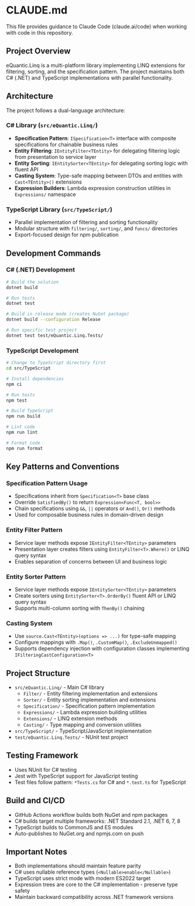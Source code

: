 # CLAUDE.md

This file provides guidance to Claude Code (claude.ai/code) when working with code in this repository.

## Project Overview

eQuantic.Linq is a multi-platform library implementing LINQ extensions for filtering, sorting, and the specification pattern. The project maintains both C# (.NET) and TypeScript implementations with parallel functionality.

## Architecture

The project follows a dual-language architecture:

### C# Library (`src/eQuantic.Linq/`)
- **Specification Pattern**: `ISpecification<T>` interface with composite specifications for chainable business rules
- **Entity Filtering**: `IEntityFilter<TEntity>` for delegating filtering logic from presentation to service layer
- **Entity Sorting**: `IEntitySorter<TEntity>` for delegating sorting logic with fluent API
- **Casting System**: Type-safe mapping between DTOs and entities with `Cast<TEntity>()` extensions
- **Expression Builders**: Lambda expression construction utilities in `Expressions/` namespace

### TypeScript Library (`src/TypeScript/`)
- Parallel implementation of filtering and sorting functionality
- Modular structure with `filtering/`, `sorting/`, and `funcs/` directories
- Export-focused design for npm publication

## Development Commands

### C# (.NET) Development
```bash
# Build the solution
dotnet build

# Run tests
dotnet test

# Build in release mode (creates NuGet package)
dotnet build --configuration Release

# Run specific test project
dotnet test test/eQuantic.Linq.Tests/
```

### TypeScript Development
```bash
# Change to TypeScript directory first
cd src/TypeScript

# Install dependencies
npm ci

# Run tests
npm test

# Build TypeScript
npm run build

# Lint code
npm run lint

# Format code
npm run format
```

## Key Patterns and Conventions

### Specification Pattern Usage
- Specifications inherit from `Specification<T>` base class
- Override `SatisfiedBy()` to return `Expression<Func<T, bool>>`
- Chain specifications using `&&`, `||` operators or `And()`, `Or()` methods
- Used for composable business rules in domain-driven design

### Entity Filter Pattern
- Service layer methods expose `IEntityFilter<TEntity>` parameters
- Presentation layer creates filters using `EntityFilter<T>.Where()` or LINQ query syntax
- Enables separation of concerns between UI and business logic

### Entity Sorter Pattern  
- Service layer methods expose `IEntitySorter<TEntity>` parameters
- Create sorters using `EntitySorter<T>.OrderBy()` fluent API or LINQ query syntax
- Supports multi-column sorting with `ThenBy()` chaining

### Casting System
- Use `source.Cast<TEntity>(options => ...)` for type-safe mapping
- Configure mappings with `.Map()`, `.CustomMap()`, `.ExcludeUnmapped()`
- Supports dependency injection with configuration classes implementing `IFilteringCastConfiguration<T>`

## Project Structure

- `src/eQuantic.Linq/` - Main C# library
  - `Filter/` - Entity filtering implementation and extensions
  - `Sorter/` - Entity sorting implementation and extensions  
  - `Specification/` - Specification pattern implementation
  - `Expressions/` - Lambda expression building utilities
  - `Extensions/` - LINQ extension methods
  - `Casting/` - Type mapping and conversion utilities
- `src/TypeScript/` - TypeScript/JavaScript implementation
- `test/eQuantic.Linq.Tests/` - NUnit test project

## Testing Framework

- Uses NUnit for C# testing
- Jest with TypeScript support for JavaScript testing
- Test files follow pattern: `*Tests.cs` for C# and `*.test.ts` for TypeScript

## Build and CI/CD

- GitHub Actions workflow builds both NuGet and npm packages
- C# builds target multiple frameworks: .NET Standard 2.1, .NET 6, 7, 8
- TypeScript builds to CommonJS and ES modules
- Auto-publishes to NuGet.org and npmjs.com on push

## Important Notes

- Both implementations should maintain feature parity
- C# uses nullable reference types (`<Nullable>enable</Nullable>`)
- TypeScript uses strict mode with modern ES2022 target
- Expression trees are core to the C# implementation - preserve type safety
- Maintain backward compatibility across .NET framework versions